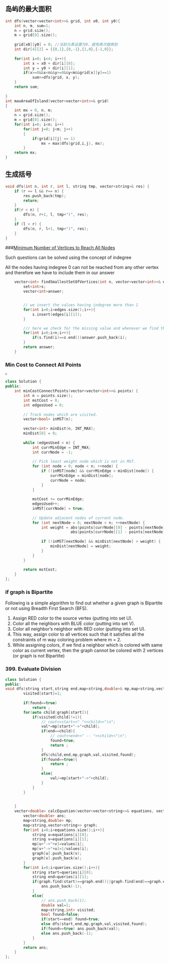 ## 岛屿的最大面积

```cpp
int dfs(vector<vector<int>>& grid, int x0, int y0){  
    int n, m, sum=1;  
    n = grid.size();  
    m = grid[0].size();  
  
    grid[x0][y0] = 0; //当前元素设置为0，避免再次搜索到  
    int dir[4][2] = {{0,1},{0,-1},{1,0},{-1,0}};  
  
    for(int i=0; i<4; i++){  
        int x = x0 + dir[i][0];  
        int y = y0 + dir[i][1];  
        if(x>=0&&x<n&&y>=0&&y<m&&grid[x][y]==1)  
            sum+=dfs(grid, x, y);  
    }  
    return sum;  
  
}  
int maxAreaOfIsland(vector<vector<int>>& grid)   
{  
    int mx = 0, n, m;  
    n = grid.size();  
    m = grid[0].size();  
    for(int i=0; i<n; i++)  
        for(int j=0; j<m; j++)  
        {  
            if(grid[i][j] == 1)     
                mx = max(dfs(grid,i,j), mx);  
        }  
    return mx;  
} 
```

## 生成括号

```cpp
void dfs(int n, int r, int l, string tmp, vector<string>& res) {
    if (r == l && r== n) {
        res.push_back(tmp);
        return;
    }
    if(r < n) {
        dfs(n, r+1, l, tmp+"(", res); 
    }
    if (l < r) {
        dfs(n, r, l+1, tmp+")", res); 
    }
}
```

###[Minimum Number of Vertices to Reach All Nodes]()

Such questions can be solved using the concept of indegree

All the nodes having indegree 0 can not be reached from any other vertex and therefore we have to include them in our answer

```cpp
    vector<int> findSmallestSetOfVertices(int n, vector<vector<int>>& edges) {
        set<int>s;
        vector<int>answer;


        // we insert the values having indegree more than 1
        for(int i=0;i<edges.size();i++){
            s.insert(edges[i][1]);
        }

        /// here we check for the missing value and whenever we find the such node we push it in our vector
        for(int i=0;i<n;i++){
            if(s.find(i)==s.end())answer.push_back(i);
        }
        return answer;
    }
```

### Min Cost to Connect All Points

<img src="https://tva1.sinaimg.cn/large/e6c9d24egy1h1nkoyuq23j20pc0iwgm9.jpg" style="zoom:40%;" />



```cpp
class Solution {
public:
    int minCostConnectPoints(vector<vector<int>>& points) {
        int n = points.size();
        int mstCost = 0;
        int edgesUsed = 0;
        
        // Track nodes which are visited.
        vector<bool> inMST(n);
        
        vector<int> minDist(n, INT_MAX);
        minDist[0] = 0;
        
        while (edgesUsed < n) {
            int currMinEdge = INT_MAX;
            int currNode = -1;
            
            // Pick least weight node which is not in MST.
            for (int node = 0; node < n; ++node) {
                if (!inMST[node] && currMinEdge > minDist[node]) {
                    currMinEdge = minDist[node];
                    currNode = node;
                }
            }
            
            mstCost += currMinEdge;
            edgesUsed++;
            inMST[currNode] = true;
            
            // Update adjacent nodes of current node.
            for (int nextNode = 0; nextNode < n; ++nextNode) {
                int weight = abs(points[currNode][0] - points[nextNode][0]) + 
                             abs(points[currNode][1] - points[nextNode][1]);
                
                if (!inMST[nextNode] && minDist[nextNode] > weight) {
                    minDist[nextNode] = weight;
                }
            }
        }
        
        return mstCost;
    }
};
```

### if graph is Bipartite

Following is a simple algorithm to find out whether a given graph is Bipartite or not using Breadth First Search (BFS). 

1. Assign RED color to the source vertex (putting into set U). 
2. Color all the neighbors with BLUE color (putting into set V). 
3. Color all neighbor’s neighbor with RED color (putting into set U). 
4. This way, assign color to all vertices such that it satisfies all the constraints of m way coloring problem where m = 2. 
5. While assigning colors, if we find a neighbor which is colored with same color as current vertex, then the graph cannot be colored with 2 vertices (or graph is not Bipartite) 

### 399. Evaluate Division

```cpp
class Solution {
public:
void dfs(string start,string end,map<string,double>& mp,map<string,vector<string>>& graph,double& val,map<string,int>& visited,bool& found){
        visited[start]=1;
    
        if(found==true)
            return ;
        for(auto child:graph[start]){
            if(visited[child]!=1){
                // cout<<start<<" "<<child<<"\n";
                val*=mp[start+"->"+child];
                if(end==child){
                    // cout<<end<<" -- "<<child<<"\n";
                    found=true;
                    return ;
                }
                dfs(child,end,mp,graph,val,visited,found);
                if(found==true){
                    return ;
                }
                else{
                    val/=mp[start+"->"+child];
                }
            }
        }
       
        
    }
    vector<double> calcEquation(vector<vector<string>>& equations, vector<double>& values, vector<vector<string>>& queries) {
        vector<double> ans;
        map<string,double> mp;
        map<string,vector<string>> graph;
        for(int i=0;i<equations.size();i++){
            string u=equations[i][0];
            string v=equations[i][1];
            mp[u+"->"+v]=values[i];
            mp[v+"->"+u]=1/values[i];
            graph[u].push_back(v);
            graph[v].push_back(u);
        }
        for(int i=0;i<queries.size();i++){
            string start=queries[i][0];
            string end=queries[i][1];
            if(graph.find(start)==graph.end()||graph.find(end)==graph.end()){
                ans.push_back(-1);
            }
            else{
                // ans.push_back(1);
                double val=1;
                map<string,int> visited;
                bool found=false;
                if(start==end) found=true;
                else dfs(start,end,mp,graph,val,visited,found);
                if(found==true) ans.push_back(val);
                else ans.push_back(-1);
            }
        }
        return ans;
    }
};
```

